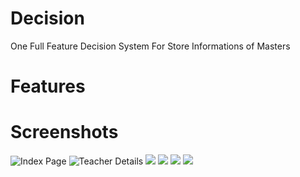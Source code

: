 # Decision
One Full Feature Decision System For Store Informations of Masters
# Features

# Screenshots
![Index Page](http://www.dotnettips.info/file/image?name=1-5d57c3601d3e4a54918ef86de32b0e3f.jpg "")
![Teacher Details](http://www.dotnettips.info/file/image?name=2-bc7f4967a47a4d3ca9d8c6c9db9bc3b1.jpg "")
![](http://www.dotnettips.info/file/image?name=3-45b4fc0d20264567bbe932d6e1ac62b9.jpg "")
![](http://www.dotnettips.info/file/image?name=5-709783af212549ddb53a4a01ea73f186.jpg "")
![](http://www.dotnettips.info/file/image?name=6-8ba754dfdd4f42e2a49bfc777c787ac7.jpg "")
![](http://www.dotnettips.info/file/image?name=8-ecff2cd26f6a4f45928b2f63cfc91afc.jpg "")





